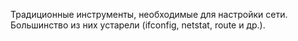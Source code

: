 Традиционные инструменты, необходимые для настройки сети.
Большинство из них устарели (ifconfig, netstat, route и др.).
